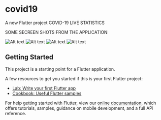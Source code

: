 # covid19

A new Flutter project COVID-19 LIVE STATISTICS

SOME SECREEN SHOTS FROM THE APPLICATION

![Alt text](https://i.imgur.com/MQ9CXEg.png?raw=true "Title") ![Alt text](https://i.imgur.com/nDfpJgL.png?raw=true "Title") ![Alt text](https://i.imgur.com/t2YWgaF.png?raw=true "Title") ![Alt text](https://i.imgur.com/MFZ0pQE.png?raw=true "Title")


## Getting Started

This project is a starting point for a Flutter application.

A few resources to get you started if this is your first Flutter project:

- [Lab: Write your first Flutter app](https://flutter.dev/docs/get-started/codelab)
- [Cookbook: Useful Flutter samples](https://flutter.dev/docs/cookbook)

For help getting started with Flutter, view our
[online documentation](https://flutter.dev/docs), which offers tutorials,
samples, guidance on mobile development, and a full API reference.
